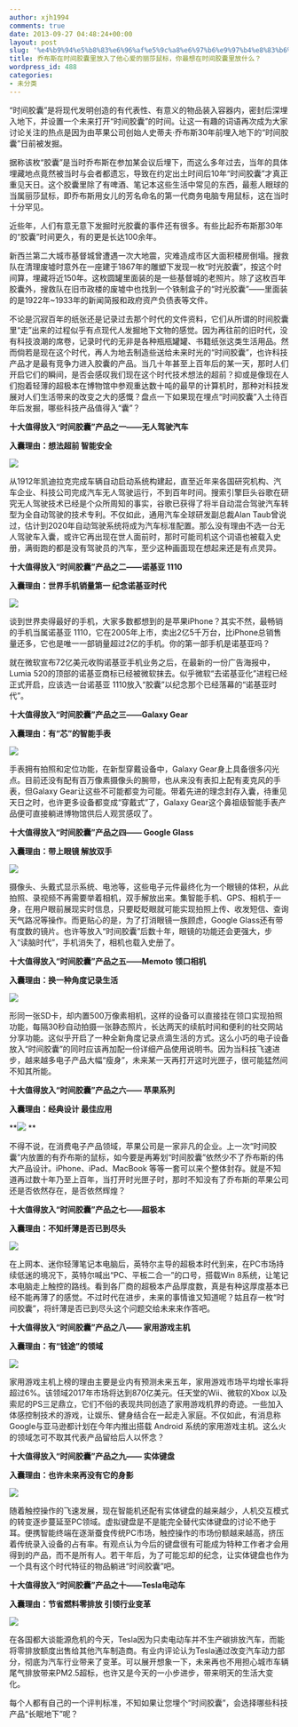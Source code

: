 ```yaml
---
author: xjh1994
comments: true
date: 2013-09-27 04:48:24+00:00
layout: post
slug: '%e4%b9%94%e5%b8%83%e6%96%af%e5%9c%a8%e6%97%b6%e9%97%b4%e8%83%b6%e5%9b%8a%e9%87%8c%e6%94%be%e5%85%a5%e4%ba%86%e4%bb%96%e5%bf%83%e7%88%b1%e7%9a%84%e4%b8%bd%e8%8e%8e%e9%bc%a0%e6%a0%87%ef%bc%8c%e4%bd%a0'
title: 乔布斯在时间胶囊里放入了他心爱的丽莎鼠标，你最想在时间胶囊里放什么？
wordpress_id: 488
categories:
- 未分类
---
```


“时间胶囊”是将现代发明创造的有代表性、有意义的物品装入容器内，密封后深埋入地下，并设置一个未来打开“时间胶囊”的时间。让这一有趣的词语再次成为大家讨论关注的热点是因为由苹果公司创始人史蒂夫·乔布斯30年前埋入地下的“时间胶囊”日前被发掘。

据称该枚“胶囊”是当时乔布斯在参加某会议后埋下，而这么多年过去，当年的具体埋藏地点竟然被当时与会者都遗忘，导致在约定出土时间后10年“时间胶囊”才真正重见天日。这个胶囊里除了有啤酒、笔记本这些生活中常见的东西，最惹人眼球的当属丽莎鼠标，即乔布斯用女儿的芳名命名的第一代商务电脑专用鼠标，这在当时十分罕见。

近些年，人们有意无意下发掘时光胶囊的事件还有很多。有些比起乔布斯那30年的“胶囊”时间更久，有的更是长达100余年。

新西兰第二大城市基督城曾遭遇一次大地震，灾难造成市区大面积楼房倒塌。搜救队在清理废墟时意外在一座建于1867年的雕塑下发现一枚“时光胶囊”，按这个时间算，埋藏将近150年。这枚圆罐里面装的是一些基督城的老照片。除了这枚百年胶囊外，搜救队在旧市政楼的废墟中也找到一个铁制盒子的“时光胶囊”——里面装的是1922年~1933年的新闻简报和政府资产负债表等文件。

不论是沉寂百年的纸张还是记录过去那个时代的文件资料，它们从所谓的时间胶囊里“走”出来的过程似乎有点现代人发掘地下文物的感觉。因为再往前的旧时代，没有科技浪潮的席卷，记录时代的无非是各种瓶瓶罐罐、书籍纸张这类生活用品。然而倘若是现在这个时代，再人为地去制造些送给未来时光的“时间胶囊”，也许科技产品才是最有竞争力进入胶囊的产品。当几十年甚至上百年后的某一天，那时人们开启它们的瞬间，是否会感叹我们现在这个时代技术想法的超前？抑或是像现在人们抱着轻薄的超极本在博物馆中参观重达数十吨的最早的计算机时，那种对科技发展对人们生活带来的改变之大的感慨？盘点一下如果现在埋点“时间胶囊”入土待百年后发掘，哪些科技产品值得入“囊”？

**十大值得放入“时间胶囊”产品之一——无人驾驶汽车**

**入囊理由：想法超前 智能安全**

[![](http://cms.csdnimg.cn/article/201309/24/5240ffa2a4fb0_middle.jpg?_=13347)](http://cms.csdnimg.cn/article/201309/24/5240ffa2a4fb0.jpg)

从1912年凯迪拉克完成车辆自动启动系统构建起，直至近年来各国研究机构、汽车企业、科技公司完成汽车无人驾驶运行，不到百年时间。搜索引擎巨头谷歌在研究无人驾驶技术已经是个众所周知的事实，谷歌已获得了将半自动混合驾驶汽车转型为全自动驾驶的技术专利。不仅如此，通用汽车全球研发副总裁Alan Taub曾说过，估计到2020年自动驾驶系统将成为汽车标准配置。那么没有理由不选一台无人驾驶车入囊，或许它再出现在世人面前时，那时可能司机这个词语也被载入史册，满街跑的都是没有驾驶员的汽车，至少这种画面现在想起来还是有点灵异。

**十大值得放入“时间胶囊”产品之二——诺基亚 1110**

**入囊理由：世界手机销量第一 纪念诺基亚时代**

[![](http://cms.csdnimg.cn/article/201309/24/524100c5c4381_middle.jpg?_=22664)](http://cms.csdnimg.cn/article/201309/24/524100c5c4381.jpg)

谈到世界卖得最好的手机，大家多数都想到的是苹果iPhone？其实不然，最畅销的手机当属诺基亚 1110，它在2005年上市，卖出2亿5千万台，比iPhone总销售量还多，它也是唯一一部销量超过2亿的手机。你的第一部手机是诺基亚吗？

就在微软宣布72亿美元收购诺基亚手机业务之后，在最新的一份广告海报中，Lumia 520的顶部的诺基亚商标已经被微软抹去。似乎微软“去诺基亚化”进程已经正式开启，应该选一台诺基亚 1110放入“胶囊”以纪念那个已经落幕的“诺基亚时代”。

**十大值得放入“时间胶囊”产品之三——Galaxy Gear**

**入囊理由：有“芯”的智能手表**

[![](http://cms.csdnimg.cn/article/201309/24/524101718e43d_middle.jpg?_=33539)](http://cms.csdnimg.cn/article/201309/24/524101718e43d.jpg)

手表拥有拍照和定位功能，在新型穿戴设备中，Galaxy Gear身上具备很多闪光点。目前还没有配有百万像素摄像头的腕带，也从来没有表扣上配有麦克风的手表，但Galaxy Gear让这些不可能都变为可能。带着先进的理念封存入囊，待重见天日之时，也许更多设备都变成“穿戴式”了，Galaxy Gear这个鼻祖级智能手表产品便可直接躺进博物馆供后人观赏感叹了。

**十大值得放入“时间胶囊”产品之四—— Google Glass**

**入囊理由：带上眼镜 解放双手**

[![](http://cms.csdnimg.cn/article/201309/24/52410236ee969_middle.jpg?_=31407)](http://cms.csdnimg.cn/article/201309/24/52410236ee969.jpg)

摄像头、头戴式显示系统、电池等，这些电子元件最终化为一个眼镜的体积，从此拍照、录视频不再需要举着相机，双手解放出来。集智能手机、GPS、相机于一身，在用户眼前展现实时信息，只要眨眨眼就可能实现拍照上传、收发短信、查询天气路况等操作。而更贴心的是，为了打消眼镜一族顾虑，Google Glass还有带有度数的镜片。也许等放入“时间胶囊”后数十年，眼镜的功能还会更强大，步入“读脑时代”，手机消失了，相机也载入史册了。

**十大值得放入“时间胶囊”产品之五——Memoto 领口相机**

**入囊理由：换一种角度记录生活**

[![](http://cms.csdnimg.cn/article/201309/24/5241026329cbe_middle.jpg?_=19294)](http://cms.csdnimg.cn/article/201309/24/5241026329cbe.jpg)

形同一张SD卡，却内置500万像素相机，这样的设备可以直接挂在领口实现拍照功能，每隔30秒自动拍摄一张静态照片，长达两天的续航时间和便利的社交网站分享功能。这似乎开启了一种全新角度记录点滴生活的方式。这么小巧的电子设备放入“时间胶囊”的同时应该再加配一份详细产品使用说明书。因为当科技飞速进步，越来越多电子产品大幅“瘦身”，未来某一天再打开这时光匣子，很可能猛然间不知其所能。

**十大值得放入“时间胶囊”产品之六—— 苹果系列**

**入囊理由：经典设计 最佳应用**

**[![](http://cms.csdnimg.cn/article/201309/24/52410465aa66c_middle.jpg?_=592)](http://cms.csdnimg.cn/article/201309/24/52410465aa66c.jpg)
**

不得不说，在消费电子产品领域，苹果公司是一家非凡的企业。上一次“时间胶囊”内放置的有乔布斯的鼠标，如今要是再筹划“时间胶囊”依然少不了乔布斯的伟大产品设计。iPhone、iPad、MacBook 等等一套可以来个整体封存。就是不知道再过数十年乃至上百年，当打开时光匣子时，那时不知没有了乔布斯的苹果公司还是否依然存在，是否依然辉煌？

**十大值得放入“时间胶囊”产品之七——超极本**

**入囊理由：不知纤薄是否已到尽头**

[![](http://cms.csdnimg.cn/article/201309/24/52410739eecb1_middle.jpg?_=12160)](http://cms.csdnimg.cn/article/201309/24/52410739eecb1.jpg)

在上网本、迷你轻薄笔记本电脑后，英特尔主导的超极本时代到来，在PC市场持续低迷的境况下，英特尔喊出“PC、平板二合一”的口号，搭载Win 8系统，让笔记本电脑走上触控的路线。看到各厂商的超极本产品厚度数，真是有种这厚度基本已经不能再薄了的感觉。不过时代在进步，未来的事情谁又知道呢？姑且存一枚“时间胶囊”，将纤薄是否已到尽头这个问题交给未来来作答吧。

**十大值得放入“时间胶囊”产品之八—— 家用游戏主机**

**入囊理由：有“钱途”的领域**

[![](http://cms.csdnimg.cn/article/201309/24/52410b8ad5753_middle.jpg?_=26704)](http://cms.csdnimg.cn/article/201309/24/52410b8ad5753.jpg)

家用游戏主机上榜的理由主要是业内有预测未来五年，家用游戏市场平均增长率将超过6%。该领域2017年市场将达到870亿美元。任天堂的Wii、微软的Xbox 以及索尼的PS三足鼎立，它们不俗的表现共同创造了家用游戏机界的奇迹。一些加入体感控制技术的游戏，让娱乐、健身结合在一起走入家庭。不仅如此，有消息称Google与亚马逊都计划在今年内推出搭载 Android 系统的家用游戏主机。这么火的领域怎可不取其代表产品留给后人以怀念？

**十大值得放入“时间胶囊”产品之九—— 实体键盘**

**入囊理由：也许未来再没有它的身影**

[![](http://cms.csdnimg.cn/article/201309/24/52410cd4d2587_middle.jpg?_=35558)](http://cms.csdnimg.cn/article/201309/24/52410cd4d2587.jpg)

随着触控操作的飞速发展，现在智能机还配有实体键盘的越来越少，人机交互模式的转变逐步蔓延至PC领域。虚拟键盘是不是能完全替代实体键盘的讨论不绝于耳。便携智能终端在逐渐蚕食传统PC市场，触控操作的市场份额越来越高，挤压着传统录入设备的占有率。有观点认为今后的键盘很有可能成为特种工作者才会用得到的产品，而不是所有人。若干年后，为了可能忘却的纪念，让实体键盘也作为一个具有这个时代特征的物品躺进“时间胶囊”吧。

**十大值得放入“时间胶囊”产品之十——Tesla电动车**

**入囊理由：节省燃料零排放 引领行业变革**

[![](http://cms.csdnimg.cn/article/201309/24/52410d61f37e9_middle.jpg?_=45723)](http://cms.csdnimg.cn/article/201309/24/52410d61f37e9.jpg)

在各国都大谈能源危机的今天，Tesla因为只卖电动车并不生产碳排放汽车，而能将零排放额度出售给其他汽车制造商。有业内评论认为Tesla通过改变汽车动力部分，彻底为汽车行业带来了变革。可以展开想象一下，未来再也不用担心城市车辆尾气排放带来PM2.5超标，也许又是今天的一小步进步，带来明天的生活大变化。

每个人都有自己的一个评判标准，不知如果让您埋个“时间胶囊”，会选择哪些科技产品“长眠地下”呢？
